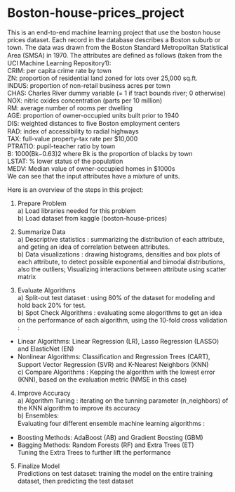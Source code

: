 # Boston-house-prices_project

This is an end-to-end machine learning project that use the boston house prices dataset. Each record in the database describes a Boston suburb or town. The data was drawn from the Boston Standard Metropolitan Statistical Area (SMSA) in 1970. The attributes are deﬁned as follows (taken from the UCI Machine Learning Repository1):   
CRIM: per capita crime rate by town  
ZN: proportion of residential land zoned for lots over 25,000 sq.ft.  
INDUS: proportion of non-retail business acres per town  
CHAS: Charles River dummy variable (= 1 if tract bounds river; 0 otherwise)  
NOX: nitric oxides concentration (parts per 10 million)  
RM: average number of rooms per dwelling  
AGE: proportion of owner-occupied units built prior to 1940  
DIS: weighted distances to ﬁve Boston employment centers  
RAD: index of accessibility to radial highways  
TAX: full-value property-tax rate per $10,000  
PTRATIO: pupil-teacher ratio by town  
B: 1000(Bk−0.63)2 where Bk is the proportion of blacks by town  
LSTAT: % lower status of the population  
MEDV: Median value of owner-occupied homes in $1000s  
We can see that the input attributes have a mixture of units.

Here is an overview of the steps in this project:

1. Prepare Problem  
a) Load libraries needed for this problem  
b) Load dataset from kaggle (boston-house-prices)  

2. Summarize Data  
a) Descriptive statistics : summarizing the distribution of each attribute, and geting an idea of correlation between attributes.  
b) Data visualizations : drawing histograms, densities and box plots of each attribute, to detect  possible exponential and bimodal distributions, also the outliers; Visualizing interactions between attribute using scatter matrix  

3. Evaluate Algorithms  
a) Split-out test dataset : using 80% of the dataset for modeling and hold back 20% for test.  
b) Spot Check Algorithms : evaluating some alogorithms to get an idea on the performance of each algorithm, using the 10-fold cross validation :  
  - Linear Algorithms: Linear Regression (LR), Lasso Regression (LASSO) and ElasticNet (EN)  
  - Nonlinear Algorithms: Classiﬁcation and Regression Trees (CART), Support Vector Regression (SVR) and K-Nearest Neighbors (KNN)  
c) Compare Algorithms : Kepping the algorithm with the lowest error (KNN), based on the evaluation metric (NMSE in this case)  

4. Improve Accuracy  
a) Algorithm Tuning : iterating on the tunning parameter (n_neighbors) of the KNN algorithm to improve its  accuracy   
b) Ensembles:   
Evaluating four diﬀerent ensemble machine learning algorithms :  
  - Boosting Methods: AdaBoost (AB) and Gradient Boosting (GBM)  
  - Bagging Methods: Random Forests (RF) and Extra Trees (ET)  
Tuning the Extra Trees to further lift the performance  

5. Finalize Model  
Predictions on test dataset: training the model on the entire training dataset, then predicting the test dataset

